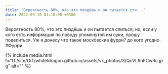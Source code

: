 ```yaml
---
title: "Вероятность 80%, что это пиздёшь и он пытается сли..."
date: 2022-09-10 01:18:00 +0300
---
```


Вероятность 80%, что это пиздёшь и он пытается слиться, но, если у кого есть информация по поводу упомянутой им суки, прошу поделиться. Уж я донесу что такое московские фурри? до кого угодно.
#Фурри

{% include media.html f="D:/site/GiT/whiteldragon.github.io/assets/vk_photos/3/QcVL9nFCwRc.jpg" alt="" %}
